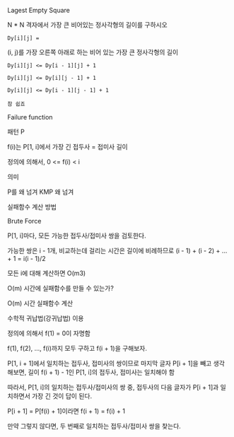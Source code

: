 Lagest Empty Square

N * N 격자에서 가장 큰 비어있는 정사각형의 길이를 구하시오



`Dy[i][j] =`

(i, j)를 가장 오른쪽 아래로 하는 비어 있는 가장 큰 정사각형의 길이



```
Dy[i][j] <= Dy[i - 1][j] + 1

Dy[i][j] <= Dy[i][j - 1] + 1

Dy[i][j] <= Dy[i - 1][j - 1] + 1

참 쉽죠
```



Failure function



패턴 P

f(i)는 P[1, i]에서 가장 긴 접두사 = 접미사 길이

정의에 의해서, 0 <= f(i) < i



의미

P를 왜 넘겨 KMP 왜 넘겨



실패함수 계산 방법

Brute Force

P[1, i]마다, 모든 가능한 접두사/접미사 쌍을 검토한다.

가능한 쌍은 i - 1개, 비교하는데 걸리는 시간은 길이에 비례하므로 (i - 1) + (i - 2) + ... + 1 = i(i - 1)/2

모든 i에 대해 계산하면 O(m3)

O(m) 시간에 실패함수를 만들 수 있는가?



O(m) 시간 실패함수 계산

수학적 귀납법(강귀납법) 이용

정의에 의해서 f(1) = 0이 자명함

f(1), f(2), ..., f(i)까지 모두 구하고 f(i + 1)을 구해보자.

P[1, i + 1]에서 일치하는 접두사, 접미사의 쌍이므로 마지막 글자 P[i + 1]을 빼고 생각해보면, 길이 f(i + 1) - 1인 P[1, i]의 접두사, 접미사는 일치해야 함

따라서, P[1, i]의 일치하는 접두사/접미사의 쌍 중, 접두사의 다음 글자가 P[i + 1]과 일치하면서 가장 긴 것이 답이 된다.

P[i + 1] = P[f(i) + 1]이라면 f(i + 1) = f(i) + 1

만약 그렇지 않다면, 두 번째로 일치하는 접두사/접미사 쌍을 찾는다.

